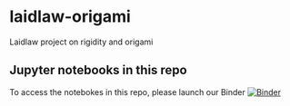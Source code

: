 # laidlaw-origami
Laidlaw project on rigidity and origami

## Jupyter notebooks in this repo
To access the notebokes in this repo, please launch our Binder
[![Binder](https://mybinder.org/badge_logo.svg)](https://mybinder.org/v2/gh/theran/laidlaw-origami.git/HEAD)
